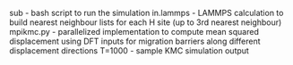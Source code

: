 sub - bash script to run the simulation
in.lammps - LAMMPS calculation to build nearest neighbour lists for each H site (up to 3rd nearest neighbour)
mpikmc.py - parallelized implementation to compute mean squared displacement using DFT inputs for migration barriers along different displacement directions
T=1000 - sample KMC simulation output
